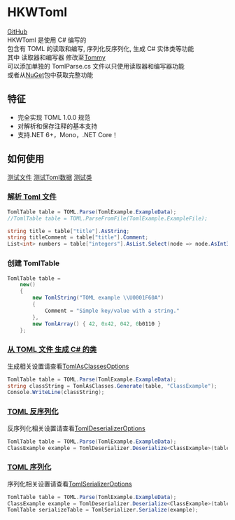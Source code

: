 # HKWToml

[GitHub](https://github.com/Hakoyu/HKWToml)  
HKWToml 是使用 C# 编写的  
包含有 TOML 的读取和编写, 序列化反序列化, 生成 C# 实体类等功能  
其中 读取器和编写器 修改至[Tommy](https://github.com/dezhidki/Tommy)  
可以添加单独的 TomlParse.cs 文件以只使用读取器和编写器功能  
或者从[NuGet](https://www.nuget.org/packages/HKWToml)包中获取完整功能

## 特征

- 完全实现 TOML 1.0.0 规范
- 对解析和保存注释的基本支持
- 支持.NET 6+，Mono，.NET Core！

## 如何使用

[测试文件](https://github.com/Hakoyu/HKWToml/blob/master/Tests/Example.toml)
[测试Toml数据](https://github.com/Hakoyu/HKWToml/blob/master/Tests/TomlExample.cs)
[测试类](https://github.com/Hakoyu/HKWToml/blob/master/Tests/ClassExample.cs)

### [解析 Toml 文件](https://github.com/Hakoyu/HKWToml/tree/master/Tests/TomlParseCases)

```csharp
TomlTable table = TOML.Parse(TomlExample.ExampleData);
//TomlTable table = TOML.ParseFromFile(TomlExample.ExampleFile);

string title = table["title"].AsString;
string titleComment = table["title"].Comment;
List<int> numbers = table["integers"].AsList.Select(node => node.AsInt32).ToList();
```

### 创建 TomlTable

```csharp
TomlTable table =
    new()
    {
        new TomlString("TOML example \\U0001F60A")
        {
            Comment = "Simple key/value with a string."
        },
        new TomlArray() { 42, 0x42, 042, 0b0110 }
    };
```

### [从 TOML 文件 生成 C# 的类](https://github.com/Hakoyu/HKWToml/tree/master/Tests/TomlAsClassesCases)

生成相关设置请查看[TomlAsClassesOptions](https://github.com/Hakoyu/HKWToml/blob/master/TOML/TomlAsClasses/TomlAsClassesOptions.cs)

```csharp
TomlTable table = TOML.Parse(TomlExample.ExampleData);
string classString = TomlAsClasses.Generate(table, "ClassExample");
Console.WriteLine(classString);
```

### [TOML 反序列化](https://github.com/Hakoyu/HKWToml/tree/master/Tests/TomlDeserializerCases)

反序列化相关设置请查看[TomlDeserializerOptions](https://github.com/Hakoyu/HKWToml/blob/master/TOML/TomlDeserializer/TomlDeserializerOptions.cs)

```csharp
TomlTable table = TOML.Parse(TomlExample.ExampleData);
ClassExample example = TomlDeserializer.Deserialize<ClassExample>(table);
```

### [TOML 序列化](https://github.com/Hakoyu/HKWToml/tree/master/Tests/TomlSerializerCases)

序列化相关设置请查看[TomlSerializerOptions](https://github.com/Hakoyu/HKWToml/blob/master/TOML/TomlSerializer/TomlSerializerOptions.cs)

```csharp
TomlTable table = TOML.Parse(TomlExample.ExampleData);
ClassExample example = TomlDeserializer.Deserialize<ClassExample>(table);
TomlTable serializeTable = TomlSerializer.Serialize(example);
```
